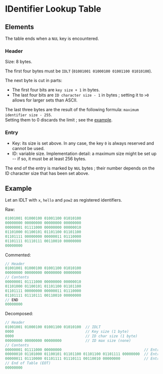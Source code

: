 # IDentifier Lookup Table

## Elements

The table ends when a `NUL` key is encountered.

### Header

Size: 8 bytes.

The first four bytes must be `IDLT` (`01001001 01000100 01001100 01010100`).

The next byte is cut in parts:

-   The first four bits are `key size + 1` in bytes.
-   The last four bits are `ID character size - 1` in bytes ; setting it to `>0` allows for larger sets than ASCII.

The last three bytes are the result of the following formula: `maximum identifier size - 255`.\
Setting them to 0 discards the limit ; see the [example](#example).

### Entry

-   Key: its size is set above. In any case, the key `0` is always reserved and cannot be used.
-   ID: variable size. Implementation detail: a maximum size might be set up -- if so, it must be at least 256 bytes.

The end of the entry is marked by `NUL` bytes ; their number depends on the ID character size that has been set above.

## Example

Let an IDLT with `x`, `hello` and `pow2` as registered identifiers.

Raw:

```rs
01001001 01000100 01001100 01010100
00000000 00000000 00000000 00000000
00000001 01111000 00000000 00000010
01101000 01100101 01101100 01101100
01101111 00000000 00000011 01110000
01101111 01110111 00110010 00000000
00000000
```

Commented:

```rs
// Header
01001001 01000100 01001100 01010100
00000000 00000000 00000000 00000000
// Contents
00000001 01111000 00000000 00000010
01101000 01100101 01101100 01101100
01101111 00000000 00000011 01110000
01101111 01110111 00110010 00000000
// END
00000000
```

Decomposed:

```rs
// Header
01001001 01000100 01001100 01010100  // IDLT
0000                                 // Key size (1 byte)
0000                                 // ID char size (1 byte)
00000000 00000000 00000000           // ID max size (none)
// Contents
00000001 01111000 00000000                                      // Entry: key=1, id='x'
00000010 01101000 01100101 01101100 01101100 01101111 00000000  // Entry: key=2, id='hello'
00000011 01110000 01101111 01110111 00110010 00000000           // Entry: key=3, id='pow2'
// End of Table (EOT)
00000000
```

